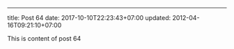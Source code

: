 ---
title: Post 64
date: 2017-10-10T22:23:43+07:00
updated: 2012-04-16T09:21:10+07:00

This is content of post 64